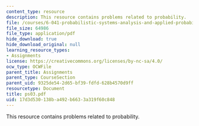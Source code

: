 ```yaml
---
content_type: resource
description: This resource contains problems related to probability.
file: /courses/6-041-probabilistic-systems-analysis-and-applied-probability-spring-2006/17d3d530138ba492b6633a319f60c848_ps03.pdf
file_size: 64986
file_type: application/pdf
hide_download: true
hide_download_original: null
learning_resource_types:
- Assignments
license: https://creativecommons.org/licenses/by-nc-sa/4.0/
ocw_type: OCWFile
parent_title: Assignments
parent_type: CourseSection
parent_uid: 9325de54-2d65-bf39-fdfd-628b4570d9ff
resourcetype: Document
title: ps03.pdf
uid: 17d3d530-138b-a492-b663-3a319f60c848
---
```

This resource contains problems related to probability.